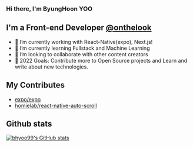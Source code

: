 ### Hi there, I'm ByungHoon YOO

## I'm a Front-end Developer [@onthelook](https://github.com/onthelook)

- 🔭 I’m currently working with React-Native(expo), Next.js!
- 🌱 I’m currently learning Fullstack and Machine Learning
- 👯 I’m looking to collaborate with other content creators
- 🥅 2022 Goals: Contribute more to Open Source projects and Learn and write about new technologies.

## My Contributes
- [expo/expo](https://github.com/expo/expo)
- [homielab/react-native-auto-scroll](https://github.com/homielab/react-native-auto-scroll)

## Github stats
[![bhyoo99's GitHub stats](https://github-readme-stats.vercel.app/api?username=bhyoo99)](https://github.com/bhyoo99)
